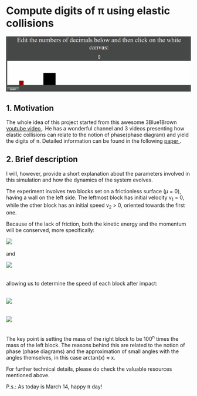 # Compute digits of π using elastic collisions

<!-- gif part -->
![](sample.gif)

## 1. Motivation
The whole idea of this project started from this awesome 3Blue1Brown <a href="https://www.youtube.com/watch?v=HEfHFsfGXjs"> youtube video </a>.
He has a wonderful channel and 3 videos presenting how elastic collisions can relate to the notion of phase(phase diagram) and yield the digits of π.
Detailed information can be found in the following <a href="https://s3.amazonaws.com/academia.edu.documents/60367449/Galperin._Playing_pool_with_pi20190822-56122-1oez89j.pdf?response-content-disposition=inline%3B%20filename%3DPLAYING_POOL_WITH__THE_NUMBER__FROM_A.pdf&X-Amz-Algorithm=AWS4-HMAC-SHA256&X-Amz-Credential=AKIAIWOWYYGZ2Y53UL3A%2F20200312%2Fus-east-1%2Fs3%2Faws4_request&X-Amz-Date=20200312T204435Z&X-Amz-Expires=3600&X-Amz-SignedHeaders=host&X-Amz-Signature=96f5577decd15f2fd8f6dc72074099b250489a89efc8fd555c87350507b153f5"> paper </a>.

## 2. Brief description
I will, however, provide a short explanation about the parameters involved in this simulation and how the dynamics of the system evolves.

The experiment involves two blocks set on a frictionless surface (μ = 0), having a wall on the left side. The leftmost block has initial velocity v<sub>1</sub> = 0, while the other block has an initial speed v<sub>2</sub> > 0, oriented towards the first one.

Because of the lack of friction, both the kinetic energy and the momentum will be conserved, more specifically:

<img src="https://render.githubusercontent.com/render/math?math=m_{\mathrm{1}} v_{\mathrm{1}}%2Bm_{\mathrm{2}} v_{\mathrm{2}}=m_{\mathrm{1}} v_{\mathrm{1}}^{\prime}%2Bm_{\mathrm{2}} v_{\mathrm{2}}^{\prime}">

and

<img src="https://render.githubusercontent.com/render/math?math=\frac{1}{2} m_{\mathrm{1}} v_{\mathrm{1}}^{2}%2B\frac{1}{2} m_{\mathrm{2}} v_{\mathrm{2}}^{2}=\frac{1}{2} m_{\mathrm{1}} v_{\mathrm{1}}^{\prime 2}%2B\frac{1}{2} m_{\mathrm{2}} v_{\mathrm{2}}^{\prime 2}"> 

<br>allowing us to determine the speed of each block after impact:

<br><img src="https://render.githubusercontent.com/render/math?math=v_{1}^{\prime}=\frac{m_{1}-m_{2}}{m_{1}%2Bm_{2}} v_{1}%2B\frac{2 m_{2}}{m_{1}%2Bm_{2}} v_{2}">

<br><img src="https://render.githubusercontent.com/render/math?math=v_{2}^{\prime}=\frac{2 m_{1}}{m_{1}%2Bm_{2}} v_{1}-\frac{m_{1}-m_{2}}{m_{1}%2Bm_{2}} v_{2}">


<br>The key point is setting the mass of the right block to be 100<sup>n</sup> times the mass of the left block. The reasons behind this are related to the notion of phase (phase diagrams) and the approximation of small angles with the angles themselves, in this case arctan(x) ≈ x.

For further technical details, please do check the valuable resources mentioned above.

P.s.: As today is March 14, happy π day!


